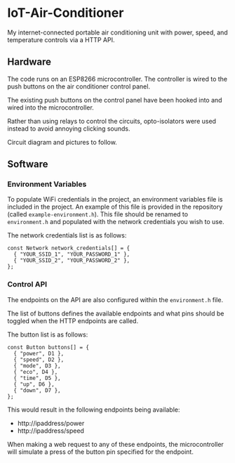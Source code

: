 # IoT-Air-Conditioner
My internet-connected portable air conditioning unit with power, speed, and temperature controls via a HTTP API.

## Hardware
The code runs on an ESP8266 microcontroller. The controller is wired to the push buttons on the air conditioner control panel.

The existing push buttons on the control panel have been hooked into and wired into the microcontroller.

Rather than using relays to control the circuits, opto-isolators were used instead to avoid annoying clicking sounds.

Circuit diagram and pictures to follow.

## Software
### Environment Variables
To populate WiFi credentials in the project, an environment variables file is included in the project.
An example of this file is provided in the repository (called `example-environment.h`). This file should be renamed to `environment.h` and populated with the network credentials you wish to use.

The network credentials list is as follows:

```
const Network network_credentials[] = {
  { "YOUR_SSID_1", "YOUR_PASSWORD_1" },
  { "YOUR_SSID_2", "YOUR_PASSWORD_2" },
};
```

### Control API
The endpoints on the API are also configured within the `environment.h` file.

The list of buttons defines the available endpoints and what pins should be toggled when the HTTP endpoints are called.

The button list is as follows:
```
const Button buttons[] = {
  { "power", D1 },
  { "speed", D2 },
  { "mode", D3 },
  { "eco", D4 },
  { "time", D5 },
  { "up", D6 },
  { "down", D7 },
};
```

This would result in the following endpoints being available:
* http://ipaddress/power
* http://ipaddress/speed

When making a web request to any of these endpoints, the microcontroller will simulate a press of the button pin specified for the endpoint.
